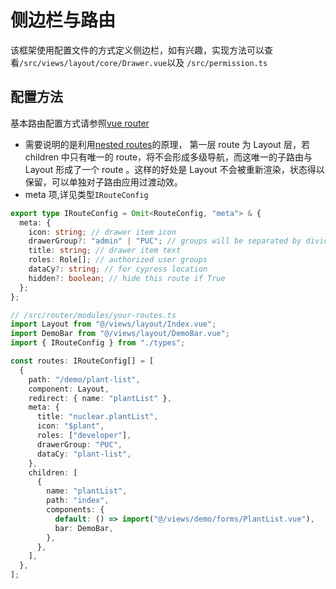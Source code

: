 # 侧边栏与路由

该框架使用配置文件的方式定义侧边栏，如有兴趣，实现方法可以查看`/src/views/layout/core/Drawer.vue`以及
`/src/permission.ts`

## 配置方法

基本路由配置方式请参照[vue router](https://router.vuejs.org/zh/api/#routes)

- 需要说明的是利用[nested routes]('https://router.vuejs.org/zh/guide/essentials/nested-routes')的原理，
  第一层 route 为 Layout 层，若 children 中只有唯一的 route，将不会形成多级导航，而这唯一的子路由与 Layout 形成了一个 route
  。这样的好处是 Layout 不会被重新渲染，状态得以保留，可以单独对子路由应用过渡动效。
- meta 项,详见类型`IRouteConfig`

```ts
export type IRouteConfig = Omit<RouteConfig, "meta"> & {
  meta: {
    icon: string; // drawer item icon
    drawerGroup?: "admin" | "PUC"; // groups will be separated by divider line
    title: string; // drawer item text
    roles: Role[]; // authorized user groups
    dataCy?: string; // for cypress location
    hidden?: boolean; // hide this route if True
  };
};
```

```ts
// /src/router/modules/your-routes.ts
import Layout from "@/views/layout/Index.vue";
import DemoBar from "@/views/layout/DemoBar.vue";
import { IRouteConfig } from "./types";

const routes: IRouteConfig[] = [
  {
    path: "/demo/plant-list",
    component: Layout,
    redirect: { name: "plantList" },
    meta: {
      title: "nuclear.plantList",
      icon: "$plant",
      roles: ["developer"],
      drawerGroup: "PUC",
      dataCy: "plant-list",
    },
    children: [
      {
        name: "plantList",
        path: "index",
        components: {
          default: () => import("@/views/demo/forms/PlantList.vue"),
          bar: DemoBar,
        },
      },
    ],
  },
];
```
